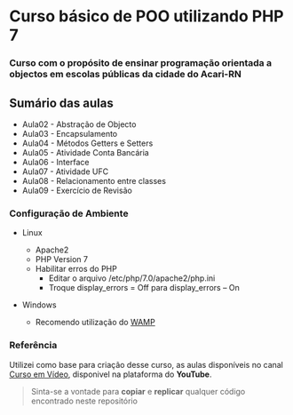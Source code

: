# Curso básico de POO utilizando PHP 7

### Curso com o propósito de ensinar programação orientada a objectos em escolas públicas da cidade do Acari-RN

## Sumário das aulas

+ Aula02 - Abstração de Objecto
+ Aula03 - Encapsulamento
+ Aula04 - Métodos Getters e Setters
+ Aula05 - Atividade Conta Bancária
+ Aula06 - Interface
+ Aula07 - Atividade UFC
+ Aula08 - Relacionamento entre classes
+ Aula09 - Exercício de Revisão

### Configuração de Ambiente

- Linux
	- Apache2
	- PHP Version 7
	- Habilitar erros do PHP 
		- Editar o arquivo /etc/php/7.0/apache2/php.ini
		- Troque display_errors = Off para display_errors – On

- Windows
	- Recomendo utilização do [WAMP](http://www.wampserver.com/en/)

### Referência
Utilizei como base para criação desse curso, as aulas disponíveis no canal [Curso em Vídeo](https://www.youtube.com/user/cursosemvideo), disponivel na plataforma do **YouTube**.

> Sinta-se a vontade para **copiar** e **replicar** qualquer código encontrado neste repositório